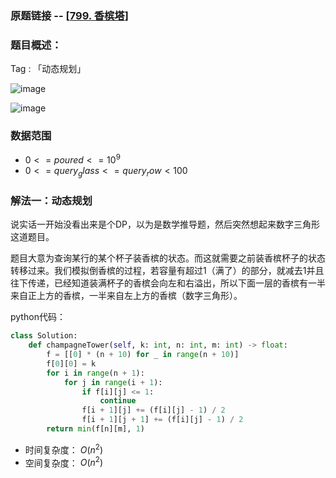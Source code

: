### 原题链接 -- [[799. 香槟塔](https://leetcode.cn/problems/champagne-tower/)]

### 题目概述：
Tag : 「动态规划」

![image](https://user-images.githubusercontent.com/99656524/202887402-e8252aa2-d9f4-4572-967c-e00b8647ad88.png)

![image](https://user-images.githubusercontent.com/99656524/202887405-e22dfd9b-2668-4295-999d-b72f0c75c8c3.png)

### 数据范围
* $0 <= poured <= 10^9$
* $0 <= query_glass <= query_row < 100$

### 解法一：动态规划
说实话一开始没看出来是个DP，以为是数学推导题，然后突然想起来数字三角形这道题目。

题目大意为查询某行的某个杯子装香槟的状态。而这就需要之前装香槟杯子的状态转移过来。我们模拟倒香槟的过程，若容量有超过1（满了）的部分，就减去1并且往下传递，已经知道装满杯子的香槟会向左和右溢出，所以下面一层的香槟有一半来自正上方的香槟，一半来自左上方的香槟（数字三角形）。

python代码：
```py
class Solution:
    def champagneTower(self, k: int, n: int, m: int) -> float:
        f = [[0] * (n + 10) for _ in range(n + 10)]
        f[0][0] = k
        for i in range(n + 1):
            for j in range(i + 1):
                if f[i][j] <= 1:
                    continue
                f[i + 1][j] += (f[i][j] - 1) / 2
                f[i + 1][j + 1] += (f[i][j] - 1) / 2
        return min(f[n][m], 1)
```
* 时间复杂度： $O(n^2)$
* 空间复杂度： $O(n^2)$
